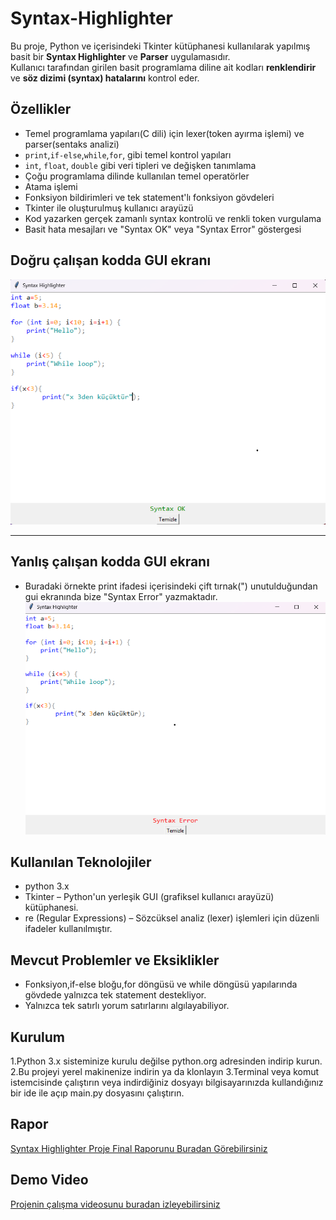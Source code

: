 # Syntax-Highlighter
Bu proje, Python ve içerisindeki Tkinter kütüphanesi kullanılarak yapılmış basit bir **Syntax Highlighter** ve **Parser** uygulamasıdır.  
Kullanıcı tarafından girilen basit programlama diline ait kodları **renklendirir** ve **söz dizimi (syntax) hatalarını** kontrol eder.


## Özellikler
- Temel programlama yapıları(C dili) için lexer(token ayırma işlemi) ve parser(sentaks analizi)  
- `print`,`if-else`,`while`,`for`, gibi temel kontrol yapıları  
- `int`, `float`, `double` gibi veri tipleri ve değişken tanımlama  
- Çoğu programlama dilinde kullanılan temel operatörler
- Atama işlemi
- Fonksiyon bildirimleri ve tek statement'lı fonksiyon gövdeleri  
- Tkinter ile oluşturulmuş kullanıcı arayüzü  
- Kod yazarken gerçek zamanlı syntax kontrolü ve renkli token vurgulama  
- Basit hata mesajları ve "Syntax OK" veya "Syntax Error" göstergesi

## Doğru çalışan kodda GUI ekranı
![Dogru kod](img/gui_ok.png)  

-------------------------------------------------------------------------------------  

## Yanlış çalışan kodda GUI ekranı
- Buradaki örnekte print ifadesi içerisindeki çift tırnak(") unutulduğundan gui ekranında bize "Syntax Error" yazmaktadır.  
![yanlış kod](img/gui_error.png)  


## Kullanılan Teknolojiler
- python 3.x  
- Tkinter – Python'un yerleşik GUI (grafiksel kullanıcı arayüzü) kütüphanesi.  
- re (Regular Expressions) – Sözcüksel analiz (lexer) işlemleri için düzenli ifadeler kullanılmıştır.  

## Mevcut Problemler ve Eksiklikler 
- Fonksiyon,if-else bloğu,for döngüsü ve while döngüsü yapılarında gövdede yalnızca tek statement destekliyor.
- Yalnızca tek satırlı yorum satırlarını algılayabiliyor.


## Kurulum
1.Python 3.x sisteminize kurulu değilse python.org adresinden indirip kurun.  
2.Bu projeyi yerel makinenize indirin ya da klonlayın
3.Terminal veya komut istemcisinde çalıştırın veya indirdiğiniz dosyayı bilgisayarınızda kullandığınız bir ide ile açıp main.py dosyasını çalıştırın.  

## Rapor
[Syntax Highlighter Proje Final Raporunu Buradan Görebilirsiniz](./final_rapor.pdf)


## Demo Video
[Projenin çalışma videosunu buradan izleyebilirsiniz](https://www.youtube.com/watch?v=Y1HQZ_E6YX8) 
